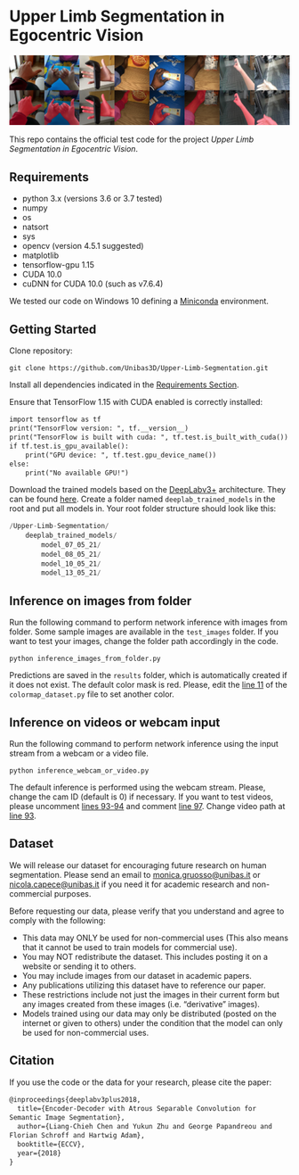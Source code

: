 # Upper Limb Segmentation in Egocentric Vision

![teaser](teaser.png)

This repo contains the official test code for the project _Upper Limb Segmentation in Egocentric Vision_.

## Requirements
- python 3.x (versions 3.6 or 3.7 tested)
- numpy
- os
- natsort
- sys
- opencv (version 4.5.1 suggested)
- matplotlib
- tensorflow-gpu 1.15
- CUDA 10.0 
- cuDNN for CUDA 10.0 (such as v7.6.4)

We tested our code on Windows 10 defining a [Miniconda](https://docs.conda.io/en/latest/miniconda.html) environment.

## Getting Started
Clone repository:
```
git clone https://github.com/Unibas3D/Upper-Limb-Segmentation.git
```
Install all dependencies indicated in the [Requirements Section](#requirements).

Ensure that TensorFlow 1.15 with CUDA enabled is correctly installed:
```
import tensorflow as tf
print("TensorFlow version: ", tf.__version__)
print("TensorFlow is built with cuda: ", tf.test.is_built_with_cuda())
if tf.test.is_gpu_available():
    print("GPU device: ", tf.test.gpu_device_name())
else:
    print("No available GPU!")
```

Download the trained models based on the [DeepLabv3+](https://arxiv.org/pdf/1802.02611.pdf) architecture. They can be found [here](http://193.204.19.174:8080/share.cgi?ssid=0o0miPs). Create a folder named `deeplab_trained_models` in the root and put all models in. Your root folder structure should look like this:
~~~~~~~~~~~~~~~~~~~~~~~~~~~~~~~~~~~~~ C
/Upper-Limb-Segmentation/
    deeplab_trained_models/
        model_07_05_21/
        model_08_05_21/
        model_10_05_21/
        model_13_05_21/
~~~~~~~~~~~~~~~~~~~~~~~~~~~~~~~~~~~~~

## Inference on images from folder
Run the following command to perform network inference with images from folder. Some sample images are available in the `test_images` folder.
If you want to test your images, change the folder path accordingly in the code.
```
python inference_images_from_folder.py
```
Predictions are saved in the `results` folder, which is automatically created if it does not exist.
The default color mask is red. Please, edit the [line 11](https://github.com/Unibas3D/Upper-Limb-Segmentation/blob/966be7448555870b9a9466d9db06da6601a61a88/dataset_colormap.py#L11) of the `colormap_dataset.py` file to set another color. 

## Inference on videos or webcam input
Run the following command to perform network inference using the input stream from a webcam or a video file.
```
python inference_webcam_or_video.py
```
The default inference is performed using the webcam stream. Please, change the cam ID (default is 0) if necessary.
If you want to test videos, please uncomment [lines 93-94](https://github.com/Unibas3D/Upper-Limb-Segmentation/blob/49acd157d3d02d763e494dae5db508831998391b/inference_webcam_or_video.py#L93-L94) and comment [line 97](https://github.com/Unibas3D/Upper-Limb-Segmentation/blob/49acd157d3d02d763e494dae5db508831998391b/inference_webcam_or_video.py#L97). Change video path at [line 93](https://github.com/Unibas3D/Upper-Limb-Segmentation/blob/49acd157d3d02d763e494dae5db508831998391b/inference_webcam_or_video.py#L93).

## Dataset
We will release our dataset for encouraging future research on human segmentation. 
Please send an email to monica.gruosso@unibas.it or nicola.capece@unibas.it if you need it for academic research and non-commercial purposes.

Before requesting our data, please verify that you understand and agree to comply with the following:
- This data may ONLY be used for non-commercial uses (This also means that it cannot be used to train models for commercial use).
- You may NOT redistribute the dataset. This includes posting it on a website or sending it to others.
- You may include images from our dataset in academic papers.
- Any publications utilizing this dataset have to reference our paper.
- These restrictions include not just the images in their current form but any images created from these images (i.e. “derivative” images).
- Models trained using our data may only be distributed (posted on the internet or given to others) under the condition that the model can only be used for non-commercial uses.

## Citation
If you use the code or the data for your research, please cite the paper:

```
@inproceedings{deeplabv3plus2018,
  title={Encoder-Decoder with Atrous Separable Convolution for Semantic Image Segmentation},
  author={Liang-Chieh Chen and Yukun Zhu and George Papandreou and Florian Schroff and Hartwig Adam},
  booktitle={ECCV},
  year={2018}
}
```

